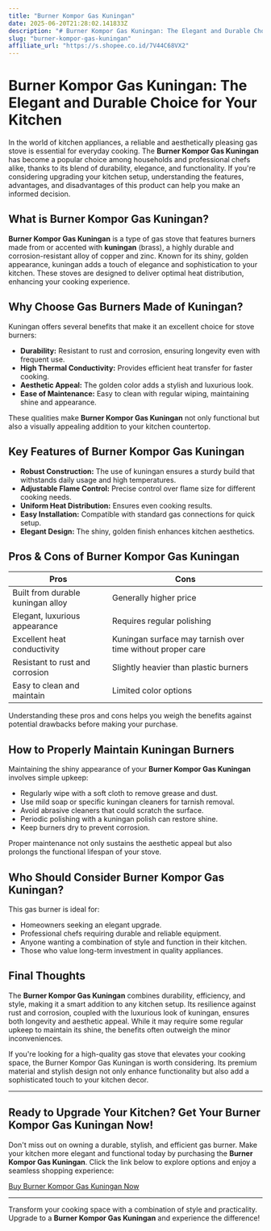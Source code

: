 ```yaml
---
title: "Burner Kompor Gas Kuningan"
date: 2025-06-20T21:28:02.141833Z
description: "# Burner Kompor Gas Kuningan: The Elegant and Durable Choice for Your Kitchen..."
slug: "burner-kompor-gas-kuningan"
affiliate_url: "https://s.shopee.co.id/7V44C68VX2"
---
```

# Burner Kompor Gas Kuningan: The Elegant and Durable Choice for Your Kitchen

In the world of kitchen appliances, a reliable and aesthetically pleasing gas stove is essential for everyday cooking. The **Burner Kompor Gas Kuningan** has become a popular choice among households and professional chefs alike, thanks to its blend of durability, elegance, and functionality. If you're considering upgrading your kitchen setup, understanding the features, advantages, and disadvantages of this product can help you make an informed decision.

## What is Burner Kompor Gas Kuningan?

**Burner Kompor Gas Kuningan** is a type of gas stove that features burners made from or accented with **kuningan** (brass), a highly durable and corrosion-resistant alloy of copper and zinc. Known for its shiny, golden appearance, kuningan adds a touch of elegance and sophistication to your kitchen. These stoves are designed to deliver optimal heat distribution, enhancing your cooking experience.

## Why Choose Gas Burners Made of Kuningan?

Kuningan offers several benefits that make it an excellent choice for stove burners:

- **Durability:** Resistant to rust and corrosion, ensuring longevity even with frequent use.
- **High Thermal Conductivity:** Provides efficient heat transfer for faster cooking.
- **Aesthetic Appeal:** The golden color adds a stylish and luxurious look.
- **Ease of Maintenance:** Easy to clean with regular wiping, maintaining shine and appearance.

These qualities make **Burner Kompor Gas Kuningan** not only functional but also a visually appealing addition to your kitchen countertop.

## Key Features of Burner Kompor Gas Kuningan

- **Robust Construction:** The use of kuningan ensures a sturdy build that withstands daily usage and high temperatures.
- **Adjustable Flame Control:** Precise control over flame size for different cooking needs.
- **Uniform Heat Distribution:** Ensures even cooking results.
- **Easy Installation:** Compatible with standard gas connections for quick setup.
- **Elegant Design:** The shiny, golden finish enhances kitchen aesthetics.

## Pros & Cons of Burner Kompor Gas Kuningan

| **Pros**                               | **Cons**                     |
|----------------------------------------|------------------------------|
| Built from durable kuningan alloy     | Generally higher price     |
| Elegant, luxurious appearance         | Requires regular polishing  |
| Excellent heat conductivity           | Kuningan surface may tarnish over time without proper care |
| Resistant to rust and corrosion       | Slightly heavier than plastic burners |
| Easy to clean and maintain            | Limited color options       |

Understanding these pros and cons helps you weigh the benefits against potential drawbacks before making your purchase.

## How to Properly Maintain Kuningan Burners

Maintaining the shiny appearance of your **Burner Kompor Gas Kuningan** involves simple upkeep:

- Regularly wipe with a soft cloth to remove grease and dust.
- Use mild soap or specific kuningan cleaners for tarnish removal.
- Avoid abrasive cleaners that could scratch the surface.
- Periodic polishing with a kuningan polish can restore shine.
- Keep burners dry to prevent corrosion.

Proper maintenance not only sustains the aesthetic appeal but also prolongs the functional lifespan of your stove.

## Who Should Consider Burner Kompor Gas Kuningan?

This gas burner is ideal for:

- Homeowners seeking an elegant upgrade.
- Professional chefs requiring durable and reliable equipment.
- Anyone wanting a combination of style and function in their kitchen.
- Those who value long-term investment in quality appliances.

## Final Thoughts

The **Burner Kompor Gas Kuningan** combines durability, efficiency, and style, making it a smart addition to any kitchen setup. Its resilience against rust and corrosion, coupled with the luxurious look of kuningan, ensures both longevity and aesthetic appeal. While it may require some regular upkeep to maintain its shine, the benefits often outweigh the minor inconveniences.

If you're looking for a high-quality gas stove that elevates your cooking space, the Burner Kompor Gas Kuningan is worth considering. Its premium material and stylish design not only enhance functionality but also add a sophisticated touch to your kitchen decor.

---

## Ready to Upgrade Your Kitchen? Get Your Burner Kompor Gas Kuningan Now!

Don't miss out on owning a durable, stylish, and efficient gas burner. Make your kitchen more elegant and functional today by purchasing the **Burner Kompor Gas Kuningan**. Click the link below to explore options and enjoy a seamless shopping experience:

[Buy Burner Kompor Gas Kuningan Now](https://s.shopee.co.id/7V44C68VX2)

---

Transform your cooking space with a combination of style and practicality. Upgrade to a **Burner Kompor Gas Kuningan** and experience the difference!